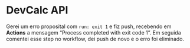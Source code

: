 # DevCalc API


Gerei um erro proposital com `run: exit 1` e fiz push, recebendo em **Actions** a mensagem “Process completed with exit code 1”. Em seguida comentei esse step no workflow, dei push de novo e o erro foi eliminado.


